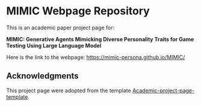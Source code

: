 # MIMIC Webpage Repository
This is an academic paper project page for:

**MIMIC: Generative Agents Mimicking Diverse Personality Traits for Game
Testing Using Large Language Model**

Here is the link to the webpage:
https://mimic-persona.github.io/MIMIC/

## Acknowledgments
This project page were adopted from the template [Academic-project-page-template](https://github.com/eliahuhorwitz/Academic-project-page-template).